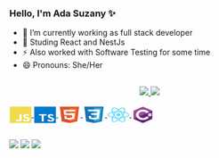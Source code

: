 ### Hello, I'm Ada Suzany ✨
- 🔭 I’m currently working as full stack developer
- 🌱 Studing React and NestJs
- ⚡ Also worked with Software Testing for some time
- 😄 Pronouns: She/Her

## 


<div align="center">
  <a href="https://github.com/adsuzany">
  <img height="180em" src="https://github-readme-stats.vercel.app/api?username=adsuzany&show_icons=true&theme=radical&include_all_commits=true&count_private=true&hide=issues,prs,stars"/>
  <img height="180em" src="https://github-readme-stats.vercel.app/api/top-langs/?username=adsuzany&layout=compact&langs_count=7&theme=radical"/>
</div>
  
  </div>
<div style="display: inline_block"><br>
  <img align="center" alt="Ad-Js" height="30" width="40" src="https://raw.githubusercontent.com/devicons/devicon/master/icons/javascript/javascript-plain.svg">
  <img align="center" alt="Ad-Ts" height="30" width="40" src="https://raw.githubusercontent.com/devicons/devicon/master/icons/typescript/typescript-plain.svg">
  <img align="center" alt="Ad-HTML" height="30" width="40" src="https://raw.githubusercontent.com/devicons/devicon/master/icons/html5/html5-original.svg">
  <img align="center" alt="Ad-CSS" height="30" width="40" src="https://raw.githubusercontent.com/devicons/devicon/master/icons/css3/css3-original.svg">
  <img align="center" alt="Ad-React" height="30" width="40" src="https://raw.githubusercontent.com/devicons/devicon/master/icons/react/react-original.svg">
  <img align="center" alt="Ad-Csharp" height="30" width="40" src="https://raw.githubusercontent.com/devicons/devicon/master/icons/csharp/csharp-original.svg">
</div>
  
  ##

<div> 
  <a href="https://www.linkedin.com/in/ada-ara%C3%BAjo-b0122a160" target="_blank"><img src="https://img.shields.io/badge/LinkedIn-0077B5?style=for-the-badge&logo=linkedin&logoColor=white" target="_blank"></a>
  <a href="#" target="_blank"><img src="https://img.shields.io/badge/Ubuntu-E95420?style=for-the-badge&logo=ubuntu&logoColor=white" target="_blank"></a>
  <a href="#" target="_blank"><img src="https://img.shields.io/badge/NVIDIA-GTX1650-76B900?style=for-the-badge&logo=nvidia&logoColor=white" target="_blank"></a>
</div>
  
  
  
<!--

Here are some ideas to get you started:

- 🔭 I’m currently working on ...
- 🌱 I’m currently learning ...
- 👯 I’m looking to collaborate on ...
- 🤔 I’m looking for help with ...
- 💬 Ask me about ...
- 📫 How to reach me: ...
- ⚡ Fun fact: ...
-->
